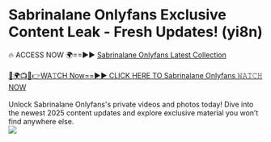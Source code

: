 # Sabrinalane Onlyfans Exclusive Content Leak - Fresh Updates! (yi8n)

🔥 ACCESS NOW 🌍==►► <a href="https://tinyurl.com/kvy9nzfs" rel="nofollow">Sabrinalane Onlyfans Latest Collection</a>
<br><br>
[🔴🌍📺📱👉WA𝚃CH Now==►► CLICK HERE TO Sabrinalane Onlyfans 𝚆𝙰𝚃𝙲𝙷 NOW](https://tinyurl.com/kvy9nzfs)
<br><br>
Unlock Sabrinalane Onlyfans's private videos and photos today! Dive into the newest 2025 content updates and explore exclusive material you won’t find anywhere else.
<br>
<a href="https://tinyurl.com/kvy9nzfs" rel="nofollow" data-target="animated-image.originalLink"><img src="https://camo.githubusercontent.com/8a4f000d20f83aca3bf7ec5f350d767afa0574a8a352519fd8cfa583a6f93a33/68747470733a2f2f692e696d6775722e636f6d2f644a486b345a712e676966" data-canonical-src="https://i.imgur.com/dJHk4Zq.gif" style="max-width: 100%; display: inline-block;" data-target="animated-image.originalImage"></a>
<br>
